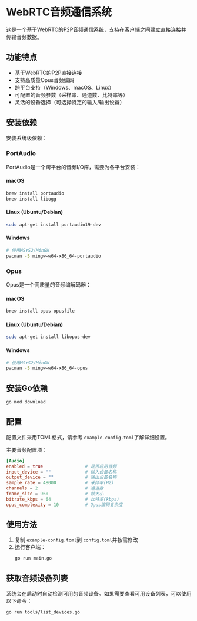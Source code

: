 # WebRTC音频通信系统

这是一个基于WebRTC的P2P音频通信系统，支持在客户端之间建立直接连接并传输音频数据。

## 功能特点

- 基于WebRTC的P2P直接连接
- 支持高质量Opus音频编码
- 跨平台支持（Windows、macOS、Linux）
- 可配置的音频参数（采样率、通道数、比特率等）
- 灵活的设备选择（可选择特定的输入/输出设备）

## 安装依赖

安装系统级依赖：

### PortAudio

PortAudio是一个跨平台的音频I/O库，需要为各平台安装：

#### macOS

```bash
brew install portaudio
brew install libogg
```

#### Linux (Ubuntu/Debian)

```bash
sudo apt-get install portaudio19-dev
```

#### Windows

```bash
# 使用MSYS2/MinGW
pacman -S mingw-w64-x86_64-portaudio
```

### Opus

Opus是一个高质量的音频编解码器：

#### macOS

```bash
brew install opus opusfile
```

#### Linux (Ubuntu/Debian)

```bash
sudo apt-get install libopus-dev
```

#### Windows

```bash
# 使用MSYS2/MinGW
pacman -S mingw-w64-x86_64-opus
```

## 安装Go依赖

```bash
go mod download
```

## 配置

配置文件采用TOML格式，请参考 `example-config.toml`了解详细设置。

主要音频配置项：

```toml
[Audio]
enabled = true                # 是否启用音频
input_device = ""             # 输入设备名称
output_device = ""            # 输出设备名称
sample_rate = 48000           # 采样率(Hz)
channels = 2                  # 通道数
frame_size = 960              # 帧大小
bitrate_kbps = 64             # 比特率(kbps)
opus_complexity = 10          # Opus编码复杂度
```

## 使用方法

1. 复制 `example-config.toml`到 `config.toml`并按需修改
2. 运行客户端：
   ```bash
   go run main.go
   ```

## 获取音频设备列表

系统会在启动时自动检测可用的音频设备。如果需要查看可用设备列表，可以使用以下命令：

```bash
go run tools/list_devices.go
```
